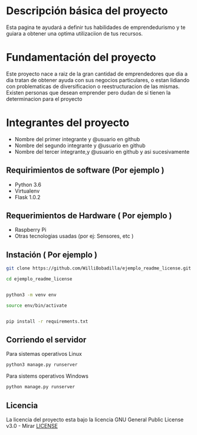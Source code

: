 # Descripción básica del proyecto 
Esta pagina te  ayudará a definir tus habilidades de emprendedurismo y te guiara a obtener una optima utilizaciion de tus recursos.

# Fundamentación del proyecto 

Este proyecto nace a raiz de la gran cantidad de emprendedores que dia a dia tratan de obtener ayuda con sus negocios particulares, o estan lidiando con problematicas de diversificacion o reestructuracion de las mismas.
 Existen personas que desean emprender pero dudan de si tienen la determinacion para el proyecto


# Integrantes del proyecto 
* Nombre del primer integrante y @usuario en github
* Nombre del segundo integrante y @usuario en github 
* Nombre del tercer integrante,y @usuario en github y asi sucesivamente 



## Requirimientos de software (Por ejemplo ) 

* Python 3.6
* Virtualenv
* Flask 1.0.2 

## Requerimientos de Hardware ( Por ejemplo ) 
* Raspberry Pi
* Otras tecnologias usadas (por ej: Sensores, etc ) 



## Instación ( Por ejemplo )
```bash
git clone https://github.com/WilliBobadilla/ejemplo_readme_license.git 
```
```bash 
cd ejemplo_readme_license
```

```bash 

python3 -m venv env
```
```bash 
source env/bin/activate
```
```bash 

pip install -r requirements.txt

```
## Corriendo el servidor 
Para sistemas operativos Linux 
```bash
python3 manage.py runserver 
```
Para sistems operativos Windows 
```bash
python manage.py runserver 
```

## Licencia 
La licencia del proyecto esta bajo la licencia GNU General Public License v3.0 - Mirar [LICENSE](LICENSE) 

